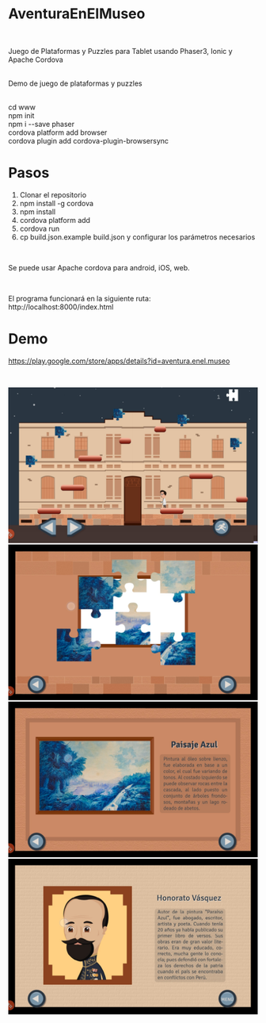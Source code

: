 # AventuraEnElMuseo

<br>

Juego de Plataformas y Puzzles para Tablet usando Phaser3, Ionic y Apache Cordova

<br>
Demo de juego de plataformas y puzzles

<br>
<br>

cd www<br>
npm init<br>
npm i --save phaser<br>
cordova platform add browser<br>
cordova plugin add cordova-plugin-browsersync<br>

# Pasos
1. Clonar el repositorio
2. npm install -g cordova
3. npm install
4. cordova platform add <platform name>
5. cordova run <platform name> 
6. cp build.json.example build.json y configurar los parámetros necesarios

<br>

Se puede usar Apache cordova para android, iOS, web.

<br>

El programa funcionará en la siguiente ruta:<br>
http://localhost:8000/index.html


# Demo
https://play.google.com/store/apps/details?id=aventura.enel.museo

<br>

![Image](screenshots/aventuraenelmuseo1.jpg)<br>
![Image](screenshots/aventuraenelmuseo2.jpg)<br>
![Image](screenshots/aventuraenelmuseo3.jpg)<br>
![Image](screenshots/aventuraenelmuseo4.jpg)<br>
